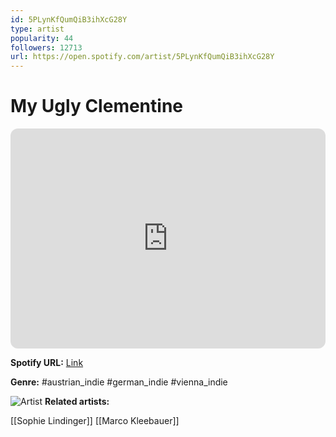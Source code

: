 ```yaml
---
id: 5PLynKfQumQiB3ihXcG28Y
type: artist
popularity: 44
followers: 12713
url: https://open.spotify.com/artist/5PLynKfQumQiB3ihXcG28Y
---
```

# My Ugly Clementine

<iframe style="border-radius:12px" src="https://open.spotify.com/embed/artist/5PLynKfQumQiB3ihXcG28Y" width="100%" height="352" frameBorder="0" allowfullscreen="" allow="autoplay; clipboard-write; encrypted-media; fullscreen; picture-in-picture" loading="lazy"></iframe>

**Spotify URL:** [Link](https://open.spotify.com/artist/5PLynKfQumQiB3ihXcG28Y)

**Genre:**  #austrian_indie #german_indie #vienna_indie

![Artist](https://i.scdn.co/image/ab6761610000e5ebcd184316048e2aac1bf4523e)
**Related artists:**

[[Sophie Lindinger]]
[[Marco Kleebauer]]
